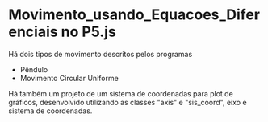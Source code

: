 # Movimento_usando_Equacoes_Diferenciais no P5.js

Há dois tipos de movimento descritos pelos programas
- Pêndulo 
- Movimento Circular Uniforme

Há também um projeto de um sistema de coordenadas para plot de gráficos, desenvolvido utilizando as classes "axis" e "sis_coord", eixo e sistema de coordenadas.

